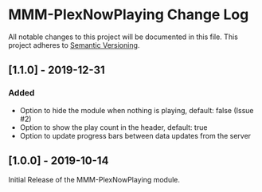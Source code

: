 # MMM-PlexNowPlaying Change Log
All notable changes to this project will be documented in this file.
This project adheres to [Semantic Versioning](http://semver.org/).

## [1.1.0] - 2019-12-31

### Added
- Option to hide the module when nothing is playing, default: false (Issue #2)
- Option to show the play count in the header, default: true
- Option to update progress bars between data updates from the server

## [1.0.0] - 2019-10-14

Initial Release of the MMM-PlexNowPlaying module.
